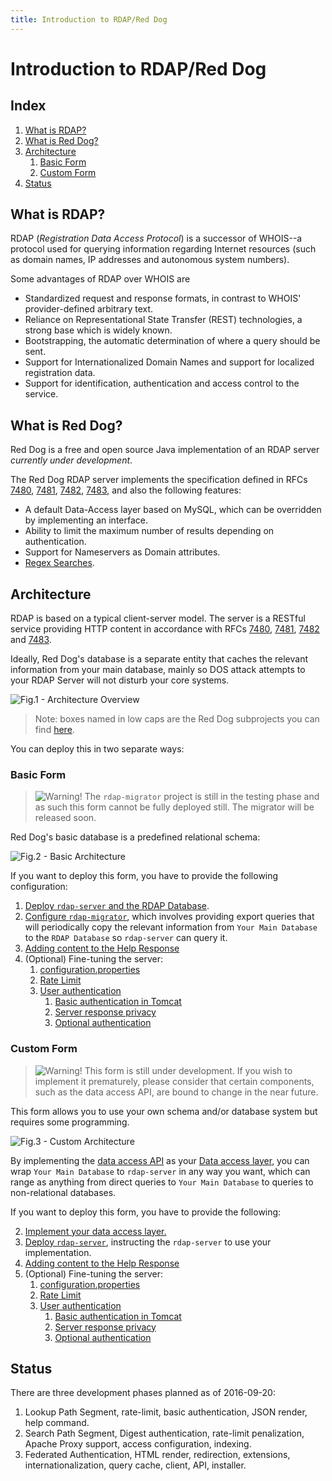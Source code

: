 ```yaml
---
title: Introduction to RDAP/Red Dog
---
```


# Introduction to RDAP/Red Dog

## Index

1. [What is RDAP?](#what-is-rdap)
2. [What is Red Dog?](#what-is-red-dog)	
3. [Architecture](#architecture)
	1. [Basic Form](#basic-form)
	2. [Custom Form](#custom-form)
4. [Status](#status)

## What is RDAP?

RDAP (_Registration Data Access Protocol_) is a successor of WHOIS--a protocol used for querying information regarding Internet resources (such as domain names, IP addresses and autonomous system numbers).

Some advantages of RDAP over WHOIS are

- Standardized request and response formats, in contrast to WHOIS' provider-defined arbitrary text.
- Reliance on Representational State Transfer (REST) technologies, a strong base which is widely known.
- Bootstrapping, the automatic determination of where a query should be sent.
- Support for Internationalized Domain Names and support for localized registration data.
- Support for identification, authentication and access control to the service.

## What is Red Dog?

Red Dog is a free and open source Java implementation of an RDAP server *currently under development*.

The Red Dog RDAP server implements the specification defined in RFCs [7480](https://tools.ietf.org/html/rfc7480), [7481](https://tools.ietf.org/html/rfc7481), [7482](https://tools.ietf.org/html/rfc7482), [7483](https://tools.ietf.org/html/rfc7483), and also the following features:

- A default Data-Access layer based on MySQL, which can be overridden by implementing an interface.
- Ability to limit the maximum number of results depending on authentication.
- Support for Nameservers as Domain attributes.
- [Regex Searches](https://www.ietf.org/id/draft-fregly-regext-rdap-search-regex-00.txt).

## Architecture

RDAP is based on a typical client-server model. The server is a RESTful service providing HTTP content in accordance with RFCs [7480](https://tools.ietf.org/html/rfc7480), [7481](https://tools.ietf.org/html/rfc7481), [7482](https://tools.ietf.org/html/rfc7482) and [7483](https://tools.ietf.org/html/rfc7483).

Ideally, Red Dog's database is a separate entity that caches the relevant information from your main database, mainly so DOS attack attempts to your RDAP Server will not disturb your core systems.

![Fig.1 - Architecture Overview](img/diagram/architecture-overview.svg)

> Note: boxes named in low caps are the Red Dog subprojects you can find [here](https://github.com/NICMx).

You can deploy this in two separate ways:

### Basic Form

> ![Warning!](img/warning.svg) The `rdap-migrator` project is still in the testing phase and as such this form cannot be fully deployed still. The migrator will be released soon.

Red Dog's basic database is a predefined relational schema:

![Fig.2 - Basic Architecture](img/diagram/architecture-basic.svg)

If you want to deploy this form, you have to provide the following configuration:

1. [Deploy `rdap-server` and the RDAP Database](server-install-basic.html).
3. [Configure `rdap-migrator`](migration.html), which involves providing export queries that will periodically copy the relevant information from `Your Main Database` to the `RDAP Database` so `rdap-server` can query it.
3. [Adding content to the Help Response](help-response.html)
4. (Optional) Fine-tuning the server:
	1. [configuration.properties](behavior-configuration.html)
	2. [Rate Limit](rate-limit.html)
	3. [User authentication](authentication.html)
		1. [Basic authentication in Tomcat](basic-authentication-tomcat.html)
		2. [Server response privacy](response-privacy.html)
		3. [Optional authentication](optional-authentication.html)

### Custom Form

> ![Warning!](img/warning.svg) This form is still under development. If you wish to implement it prematurely, please consider that certain components, such as the data access API, are bound to change in the near future.

This form allows you to use your own schema and/or database system but requires some programming.

![Fig.3 - Custom Architecture](img/diagram/architecture-advanced.svg)

By implementing the [data access API](https://github.com/NICMx/rdap-data-access-api) as your [Data access layer](data-access-layer.html), you can wrap `Your Main Database` to `rdap-server` in any way you want, which can range as anything from direct queries to `Your Main Database` to queries to non-relational databases.

If you want to deploy this form, you have to provide the following:

2. [Implement your data access layer.](data-access-layer.html)
1. [Deploy `rdap-server`](server-install-custom.html), instructing the `rdap-server` to use your implementation.
3. [Adding content to the Help Response](help-response.html)
4. (Optional) Fine-tuning the server:
	1. [configuration.properties](behavior-configuration.html)
	2. [Rate Limit](rate-limit.html)
	3. [User authentication](authentication.html)
		1. [Basic authentication in Tomcat](basic-authentication-tomcat.html)
		2. [Server response privacy](response-privacy.html)
		3. [Optional authentication](optional-authentication.html)

## Status

There are three development phases planned as of 2016-09-20:

1. Lookup Path Segment, rate-limit, basic authentication, JSON render, help command.
2. Search Path Segment, Digest authentication, rate-limit penalization, Apache Proxy support, access configuration, indexing.
3. Federated Authentication, HTML render, redirection, extensions, internationalization, query cache, client, API, installer.


